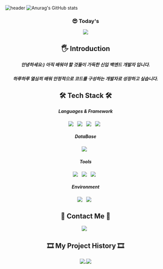 ![header](https://capsule-render.vercel.app/api?type=slice&color=B0C4DE&height=300&section=header&text=SOJEONG-LEE&fontSize=80&fontAlign=50&fontColor=000000&animation=fadeIn)
![Anurag's GitHub stats](https://github-readme-stats.vercel.app/api?username=sojeongLee0125&show_icons=true&theme=radical)
<h3 align="center"><b>😎 Today's </b></h3>
<p align="center">
<a href="https://hits.seeyoufarm.com"><img src="https://hits.seeyoufarm.com/api/count/incr/badge.svg?url=https%3A%2F%2Fgithub.com%2FsojeongLee0125&count_bg=%2303E505&title_bg=%23030202&icon=&icon_color=%23E7E7E7&title=hits&edge_flat=true"/></a>
</p>
<h2 align="center"><b>🖐 Introduction </b></h2>
<h5 align="center"> 안녕하세요:) 아직 배워야 할 것들이 가득한 신입 백엔드 개발자 입니다.</h5> 
<h5 align="center"> 하루하루 열심히 배워 안정적으로 코드를 구성하는 개발자로 성장하고 싶습니다.</h5>
<h2 align="center"><b>🛠 Tech Stack 🛠</b></h2>
<h5 align="center"><b>Languages & Framework</b></h5>
<p align="center">
<img src="https://img.shields.io/badge/JAVA-007396?style=flat-square&logo=JAVA&logoColor=white"/> &nbsp
<img src="https://img.shields.io/badge/Spring-6DB33F?style=flat-square&logo=Spring&logoColor=white"/> &nbsp
<img src="https://img.shields.io/badge/Spring Boot-6DB33F?style=flat-square&logo=Spring Boot&logoColor=white"/> &nbsp
<img src="https://img.shields.io/badge/MyBatis-4479A1?style=flat-square&logo=MySQL&logoColor=white"/> &nbsp
</p>
<h5 align="center"><b>DataBase</b></h5>
<p align="center">
<img src="https://img.shields.io/badge/MySQL-4479A1?style=flat-square&logo=MySQL&logoColor=white"/> &nbsp 
</p>
<h5 align="center"><b>Tools</b></h5>
<p align="center">
<img src="https://img.shields.io/badge/Git-F05032?style=flat-square&logo=Git&logoColor=white"/> &nbsp
<img src="https://img.shields.io/badge/GitHub-181717?style=flat-square&logo=GitHub&logoColor=white"/> &nbsp
<img src="https://img.shields.io/badge/Notion-000000?style=flat-square&logo=Notion&logoColor=white"/> &nbsp
</p>
<h5 align="center"><b>Environment</b></h5>
<p align="center">
<img src="https://img.shields.io/badge/Windows-0078D6?style=flat-square&logo=Windows&logoColor=white"/> &nbsp
<img src="https://img.shields.io/badge/IntelliJ IDEA-000000?style=flat-square&logo=IntelliJ IDEA&logoColor=white"/> &nbsp
</p>
<h2 align="center"><b>📧 Contact Me 📧</b></h2>
<p align="center">
<a href="mailto:sojeonglee0125@gmail.com"> <img src="https://img.shields.io/badge/Gmail-EA4335?style=flat-square&logo=Gmail&logoColor=white"/></a> &nbsp
</p>
<h2 align="center"><b>🎞 My Project History 🎞</b></h2>
<p align="center">
<a href="https://github.com/sojeongLee0125/SaladMallProject">
  <img align="center" src="https://github-readme-stats.vercel.app/api/pin/?username=sojeongLee0125&repo=SaladMallProject" />
</a>
<a href="https://github.com/sojeongLee0125/MyHomepageProject">
  <img align="center" src="https://github-readme-stats.vercel.app/api/pin/?username=sojeongLee0125&repo=MyHomepageProject" />
</a>
  </p>
</br>

